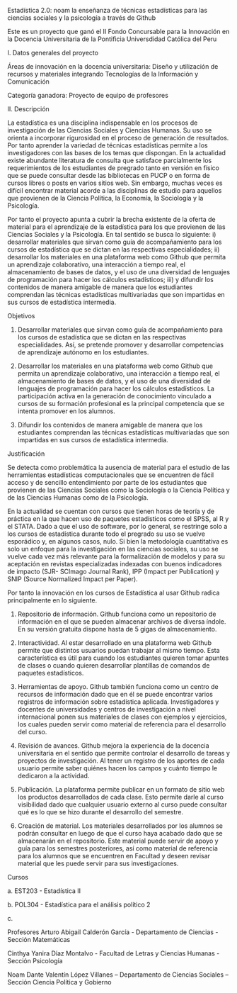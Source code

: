 Estadística 2.0: noam
la enseñanza de técnicas estadísticas para las ciencias sociales y la psicología a través de Github

Este es un proyecto que ganó el II Fondo Concursable para la Innovación en la Docencia Universitaria de la Pontificia Universdidad Católica del Peru

I. Datos generales del proyecto

Áreas de innovación en la docencia universitaria: Diseño y utilización de recursos y materiales integrando Tecnologías  de la Información y  Comunicación

Categoría ganadora: Proyecto de equipo de profesores

II. Descripción

La estadística es una disciplina indispensable en los procesos de investigación de las Ciencias Sociales y Ciencias Humanas. Su uso se orienta a incorporar rigurosidad en el proceso de generación de resultados. Por tanto aprender la variedad de técnicas estadísticas permite a los investigadores con las bases de los temas que dispongan. En la actualidad existe abundante literatura de consulta que satisface parcialmente los requerimientos de los estudiantes de pregrado tanto en versión en físico que se puede consultar desde las bibliotecas en PUCP o en forma de cursos libres o posts en varios sitios web. Sin embargo, muchas veces es difícil encontrar material acorde a las disciplinas de estudio para aquellos que provienen de la Ciencia Política, la Economía, la Sociología y la Psicología.  

Por tanto el proyecto apunta a cubrir la brecha existente de la oferta de material para el aprendizaje de la estadística para los que provienen de las Ciencias Sociales y la Psicología. En tal sentido se busca lo siguiente: i) desarrollar materiales que sirvan como guía de acompañamiento para los cursos de estadística que se dictan en las respectivas especialidades; ii) desarrollar los materiales en una plataforma web como Github  que permita un aprendizaje colaborativo, una interacción a tiempo real, el almacenamiento de bases de datos, y el uso de una diversidad de lenguajes de programación para hacer los cálculos estadísticos; iii) y difundir los contenidos de manera amigable de manera que los estudiantes comprendan las técnicas estadísticas multivariadas que son impartidas en sus cursos de estadística intermedia.

Objetivos

1. Desarrollar materiales que sirvan como guía de acompañamiento para los cursos de estadística que se dictan en las respectivas especialidades. Así, se pretende promover y desarrollar competencias de aprendizaje autónomo en los  estudiantes. 
2. Desarrollar los materiales en una plataforma web como Github que permita un aprendizaje colaborativo, una interacción a tiempo real, el almacenamiento de  bases de datos, y el uso de una diversidad de lenguajes de programación para  hacer los cálculos estadísticos. La participación activa en la generación de conocimiento vinculado a cursos de su formación profesional es la principal competencia que se intenta promover en los alumnos. 

3. Difundir los contenidos de manera amigable de manera que los estudiantes comprendan las técnicas estadísticas multivariadas que son impartidas en sus  cursos de estadística intermedia.

Justificación

Se detecta como problemática la ausencia de material para el estudio de las herramientas estadísticas computacionales que se encuentren de fácil acceso y de sencillo entendimiento por parte de los estudiantes que provienen de las Ciencias Sociales como la Sociología o la Ciencia Política y de las Ciencias Humanas como de la Psicología.

En la actualidad se cuentan con cursos que tienen horas de teoría y de práctica en la que hacen uso de paquetes estadísticos como el SPSS, al R y el STATA. Dado a que el uso de software, por lo general, se restringe solo a los cursos de estadística durante todo el pregrado su uso se vuelve esporádico y, en algunos casos, nulo. Si bien la metodología cuantitativa es solo un enfoque para la investigación en las ciencias sociales, su uso se vuelve cada vez más relevante para la formalización de modelos y para su aceptación en revistas especializadas indexadas con buenos indicadores de impacto (SJR- SCImago Journal Rank), IPP (Impact per Publication) y SNIP (Source Normalized Impact per Paper).

Por tanto la innovación en los cursos de Estadística al usar Github radica principalmente en lo siguiente.

1. Repositorio de información. Github funciona como un repositorio de información en el que se pueden almacenar archivos de diversa índole. En su versión gratuita dispone hasta de 5 gigas de almacenamiento. 

2. Interactividad. Al estar desarrollado en una plataforma web Github permite que distintos usuarios puedan trabajar al mismo tiempo. Esta característica es útil para cuando los estudiantes quieren tomar apuntes de clases o cuando quieren desarrollar plantillas de comandos de paquetes estadísticos.

3. Herramientas de apoyo. Github también funciona como un centro de recursos de información dado que en él se puede encontrar varios registros de información sobre estadística aplicada. Investigadores y docentes de universidades y centros de investigación a nivel internacional ponen sus materiales de clases con ejemplos y ejercicios, los cuales pueden servir como material de referencia para el desarrollo del curso.

4. Revisión de avances. Github mejora la experiencia de la docencia universitaria en el sentido que permite controlar el desarrollo de tareas y proyectos de investigación. Al tener un registro de los aportes de cada usuario permite saber quiénes hacen los campos y cuánto tiempo le dedicaron a la actividad.

5. Publicación. La plataforma permite publicar en un formato de sitio web los productos desarrollados de cada clase. Esto permite darle al curso visibilidad dado que cualquier usuario externo al curso puede consultar qué es lo que se hizo durante el desarrollo del semestre.

6. Creación de material. Los materiales desarrollados por los alumnos se podrán consultar en luego de que el curso haya acabado dado que se almacenarán en el repositorio. Este material puede servir de apoyo y guía para los semestres posteriores, así como material de referencia para los alumnos que se encuentren en Facultad y deseen revisar material que les puede servir para sus investigaciones.

Cursos

a.  EST203 - Estadística II

b.  POL304  - Estadística para el análisis político 2

c.  

Profesores
Arturo Abigail Calderón García - Departamento de Ciencias - Sección Matemáticas

Cinthya Yanira Díaz Montalvo - Facultad de Letras y Ciencias Humanas - Sección Psicología

Noam Dante Valentín López Villanes – Departamento de Ciencias Sociales – Sección Ciencia Política y Gobierno


